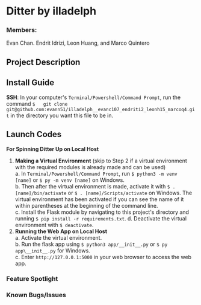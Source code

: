 # Ditter by illadelph
### Members:
Evan Chan. Endrit Idrizi, Leon Huang, and Marco Quintero

## Project Description

## Install Guide
**SSH**: In your computer's ```Terminal/Powershell/Command Prompt```, run the command ```$   git clone git@github.com:evann51/illadelph__evanc107_endriti2_leonh15_marcoq4.git``` in the directory you want this file to be in.

## Launch Codes
**For Spinning Ditter Up on Local Host**  

1. **Making a Virtual Environment** (skip to Step 2 if a virtual environment with the required modules is already made and can be used)  
  a. In ```Terminal/Powershell/Command Prompt```, run ```$ python3 -m venv [name]``` or ```$ py -m venv [name]``` on Windows.  
  b. Then after the virtual environment is made, activate it with ```$ . [name]/bin/activate``` or ```$ . [name]/Scripts/activate``` on Windows. The virtual environment has been activated if you can see the name of it within parentheses at the beginning of the command line.  
  c. Install the Flask module by navigating to this project's directory and running ```$ pip install -r requirements.txt```.
  d. Deactivate the virtual environment with ```$ deactivate```.
3. **Running the Web App on Local Host**  
  a. Activate the virtual environment.  
  b. Run the flask app using ```$ python3 app/__init__.py``` or ```$ py app\__init__.py``` for Windows.  
  c. Enter ```http://127.0.0.1:5000``` in your web browser to access the web app.

### Feature Spotlight

### Known Bugs/Issues
